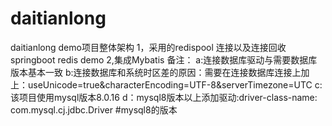 # daitianlong
daitianlong
demo项目整体架构
1，采用的redispool 连接以及连接回收
springboot redis demo
2,集成Mybatis
备注：
a:连接数据库驱动与需要数据库版本基本一致
b:连接数据库和系统时区差的原因：需要在连接数据库连接上加上：useUnicode=true&amp;characterEncoding=UTF-8&amp;serverTimezone=UTC
c:该项目使用mysql版本8.0.16
d：mysql8版本以上添加驱动:driver-class-name: com.mysql.cj.jdbc.Driver #mysql8的版本